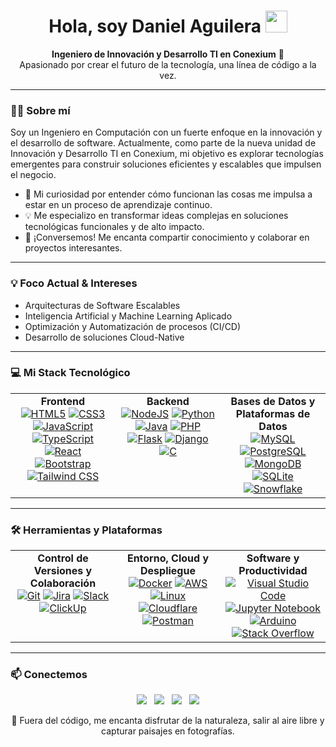 <h1 align="center">
  Hola, soy Daniel Aguilera 
  <img src="https://media.giphy.com/media/hvRJCLFzcasrR4ia7z/giphy.gif" width="35">
</h1>
<p align="center">
  <b>Ingeniero de Innovación y Desarrollo TI en Conexium</b> 🚀
  <br>
  Apasionado por crear el futuro de la tecnología, una línea de código a la vez.
</p>

---

### 👨‍💻 Sobre mí

Soy un Ingeniero en Computación con un fuerte enfoque en la innovación y el desarrollo de software. Actualmente, como parte de la nueva unidad de Innovación y Desarrollo TI en Conexium, mi objetivo es explorar tecnologías emergentes para construir soluciones eficientes y escalables que impulsen el negocio.

- 🌱 Mi curiosidad por entender cómo funcionan las cosas me impulsa a estar en un proceso de aprendizaje continuo.
- 💡 Me especializo en transformar ideas complejas en soluciones tecnológicas funcionales y de alto impacto.
- 💬 ¡Conversemos! Me encanta compartir conocimiento y colaborar en proyectos interesantes.

---

### 💡 Foco Actual & Intereses

- Arquitecturas de Software Escalables
- Inteligencia Artificial y Machine Learning Aplicado
- Optimización y Automatización de procesos (CI/CD)
- Desarrollo de soluciones Cloud-Native

---

### 💻 Mi Stack Tecnológico

<table>
  <tr>
    <td valign="top" width="33.333333333333336%">
      <div align="center">
        <strong>Frontend</strong>
      </div>
      <div align="center">
        <a href="#"><img alt="HTML5" src="https://img.shields.io/badge/html5-%23E34F26.svg?style=for-the-badge&logo=html5&logoColor=white"/></a>
        <a href="#"><img alt="CSS3" src="https://img.shields.io/badge/css3-%231572B6.svg?style=for-the-badge&logo=css3&logoColor=white"/></a>
        <a href="#"><img alt="JavaScript" src="https://img.shields.io/badge/javascript-%23323330.svg?style=for-the-badge&logo=javascript&logoColor=%23F7DF1E"/></a>
        <a href="#"><img alt="TypeScript" src="https://img.shields.io/badge/typescript-3178C6.svg?style=for-the-badge&logo=typescript&logoColor=white"/></a>
        <a href="#"><img alt="React" src="https://img.shields.io/badge/react-%2320232a.svg?style=for-the-badge&logo=react&logoColor=%2361DAFB"/></a>
        <a href="#"><img alt="Bootstrap" src="https://img.shields.io/badge/Bootstrap-563D7C?style=for-the-badge&logo=bootstrap&logoColor=white"/></a>
        <a href="#"><img alt="Tailwind CSS" src="https://img.shields.io/badge/Tailwind_CSS-38B2AC?style=for-the-badge&logo=tailwind-css&logoColor=white"/></a>
      </div>
    </td>
    <td valign="top" width="33.333333333333336%">
      <div align="center">
        <strong>Backend</strong>
      </div>
      <div align="center">
        <a href="#"><img alt="NodeJS" src="https://img.shields.io/badge/node.js-%2343853D.svg?style=for-the-badge&logo=node-dot-js&logoColor=white"/></a>
        <a href="#"><img alt="Python" src="https://img.shields.io/badge/Python-14354C?style=for-the-badge&logo=python&logoColor=white"/></a>
        <a href="#"><img alt="Java" src="https://img.shields.io/badge/Java-ED8B00?style=for-the-badge&logo=java&logoColor=white"/></a>
        <a href="#"><img alt="PHP" src="https://img.shields.io/badge/php-%23777BB4.svg?style=for-the-badge&logo=php&logoColor=white"/></a>
        <a href="#"><img alt="Flask" src="https://img.shields.io/badge/flask-%23000.svg?style=for-the-badge&logo=flask&logoColor=white"/></a>
        <a href="#"><img alt="Django" src="https://img.shields.io/badge/django-%23092E20.svg?style=for-the-badge&logo=django&logoColor=white"/></a>
        <a href="#"><img alt="C" src="https://img.shields.io/badge/c-%2300599C.svg?style=for-the-badge&logo=c&logoColor=white"/></a>
      </div>
    </td>
    <td valign="top" width="33.333333333333336%">
      <div align="center">
        <strong>Bases de Datos y Plataformas de Datos</strong>
      </div>
      <div align="center">
        <a href="#"><img alt="MySQL" src="https://img.shields.io/badge/mysql-4479A1.svg?style=for-the-badge&logo=mysql&logoColor=white"/></a>
        <a href="#"><img alt="PostgreSQL" src="https://img.shields.io/badge/postgres-%23316192.svg?style=for-the-badge&logo=postgresql&logoColor=white"/></a>
        <a href="#"><img alt="MongoDB" src="https://img.shields.io/badge/MongoDB-%234ea94b.svg?style=for-the-badge&logo=mongodb&logoColor=white"/></a>
        <a href="#"><img alt="SQLite" src="https://img.shields.io/badge/sqlite-%2307405e.svg?style=for-the-badge&logo=sqlite&logoColor=white"/></a>
        <a href="#"><img alt="Snowflake" src="https://img.shields.io/badge/snowflake-%2329B5E8.svg?style=for-the-badge&logo=snowflake&logoColor=white"/></a>
      </div>
    </td>
  </tr>
</table>

---

### 🛠️ Herramientas y Plataformas

<table>
  <tr>
    <td valign="top" width="33.333333333333336%">
      <div align="center">
        <strong>Control de Versiones y Colaboración</strong>
      </div>
      <div align="center">
        <a href="#"><img alt="Git" src="https://img.shields.io/badge/Git-F05032?style=for-the-badge&logo=git&logoColor=white"/></a>
        <a href="#"><img alt="Jira" src="https://img.shields.io/badge/Jira-0052CC?style=for-the-badge&logo=Jira&logoColor=white"/></a>
        <a href="#"><img alt="Slack" src="https://img.shields.io/badge/Slack-4A154B?style=for-the-badge&logo=slack&logoColor=white"/></a>
        <a href="#"><img alt="ClickUp" src="https://img.shields.io/badge/clickup-7B68EE.svg?style=for-the-badge&logo=clickup&logoColor=white"/></a>
      </div>
    </td>
    <td valign="top" width="33.333333333333336%">
      <div align="center">
        <strong>Entorno, Cloud y Despliegue</strong>
      </div>
      <div align="center">
        <a href="#"><img alt="Docker" src="https://img.shields.io/badge/docker-%230db7ed.svg?style=for-the-badge&logo=docker&logoColor=white"/></a>
        <a href="#"><img alt="AWS" src="https://img.shields.io/badge/AWS-%23FF9900.svg?style=for-the-badge&logo=amazon-aws&logoColor=white"/></a>
        <a href="#"><img alt="Linux" src="https://img.shields.io/badge/Linux-FCC624?style=for-the-badge&logo=linux&logoColor=black"/></a>
        <a href="#"><img alt="Cloudflare" src="https://img.shields.io/badge/Cloudflare-F38020?style=for-the-badge&logo=Cloudflare&logoColor=white"/></a>
        <a href="#"><img alt="Postman" src="https://img.shields.io/badge/Postman-FF6C37?style=for-the-badge&logo=Postman&logoColor=white"/></a>
      </div>
    </td>
    <td valign="top" width="33.333333333333336%">
      <div align="center">
        <strong>Software y Productividad</strong>
      </div>
      <div align="center">
        <a href="#"><img alt="Visual Studio Code" src="https://img.shields.io/badge/Visual_Studio_Code-0078D4?style=for-the-badge&logo=visual%20studio%20code&logoColor=white"/></a>
        <a href="#"><img alt="Jupyter Notebook" src="https://img.shields.io/badge/jupyter-%23FA0F00.svg?style=for-the-badge&logo=jupyter&logoColor=white"/></a>
        <a href="#"><img alt="Arduino" src="https://img.shields.io/badge/Arduino-00979D?style=for-the-badge&logo=Arduino&logoColor=white"/></a>
        <a href="#"><img alt="Stack Overflow" src="https://img.shields.io/badge/Stack_Overflow-FE7A16?style=for-the-badge&logo=stack-overflow&logoColor=white"/></a>
      </div>
    </td>
  </tr>
</table>

---

### 📫 Conectemos

<p align="center">
  <a href="https://dan1eleduardo.pages.dev/"><img src="https://img.shields.io/badge/Portafolio-000000?style=for-the-badge&logo=About.me&logoColor=white"></a>
  &nbsp;
  <a href="https://www.linkedin.com/in/danielaguileracampusano/"><img src="https://img.shields.io/badge/linkedin-%230077B5.svg?style=for-the-badge&logo=linkedin&logoColor=white"></a>
  &nbsp;
  <a href="mailto:danieleduardoaguilerac@gmail.com"><img src="https://img.shields.io/badge/Email-D14836?style=for-the-badge&logo=gmail&logoColor=white"></a>
  &nbsp;
  <a href="https://www.instagram.com/dan1eleduardoooo/?hl=es"><img src="https://img.shields.io/badge/Instagram-%23E4405F.svg?style=for-the-badge&logo=Instagram&logoColor=white"></a>
</p>

<p align="center">
  🌿 Fuera del código, me encanta disfrutar de la naturaleza, salir al aire libre y capturar paisajes en fotografías.
</p>
